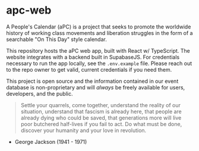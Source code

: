# apc-web

A People's Calendar (aPC) is a project that seeks to promote the worldwide history of working class movements and liberation struggles in the form of a searchable "On This Day" style calendar.

This repository hosts the aPC web app, built with React w/ TypeScript. The website integrates with a backend built in SupabaseJS. For credentials necessary to run the app locally, see the `.env.example` file. Please reach out to the repo owner to get valid, current credentials if you need them.

This project is open source and the information contained in our event database is non-proprietary and will *always* be freely available for users, developers, and the public.

> Settle your quarrels, come together, understand the reality of our situation, understand that fascism is already here, that people are already dying who could be saved, that generations more will live poor butchered half-lives if you fail to act. Do what must be done, discover your humanity and your love in revolution.

- George Jackson (1941 - 1971)